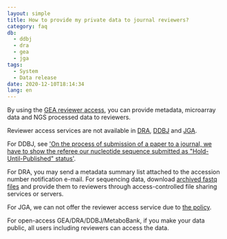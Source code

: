 ```yaml
---
layout: simple
title: How to provide my private data to journal reviewers?
category: faq
db:
  - ddbj
  - dra
  - gea
  - jga
tags: 
  - System
  - Data release
date: 2020-12-10T18:14:34
lang: en
---
```


By using the [GEA reviewer access](/gea/reviewer-access-e.html), you can provide metadata, microarray data and NGS processed data to reviewers.

Reviewer access services are not available in [DRA](/dra/index-e.html), [DDBJ](/ddbj/index-e.html) and [JGA](/jga/index-e.html).

For DDBJ, see ['On the process of submission of a paper to a journal, we have to show the referee our nucleotide sequence submitted as "Hold-Until-Published" status'](/faq/ja/paper-show-referee-e.html).

For DRA, you may send a metadata summary list attached to the accession number notification e-mail. For sequencing data, download [archived fastq files](/dra/overview-e.html#fastq-sra-files) and provide them to reviewers through access-controlled file sharing services or servers.

For JGA, we can not offer the reviewer access service due to [the policy](https://humandbs.biosciencedbc.jp/faq#faq-20).

For open-access GEA/DRA/DDBJ/MetaboBank, if you make your data public, all users including reviewers can access the data.